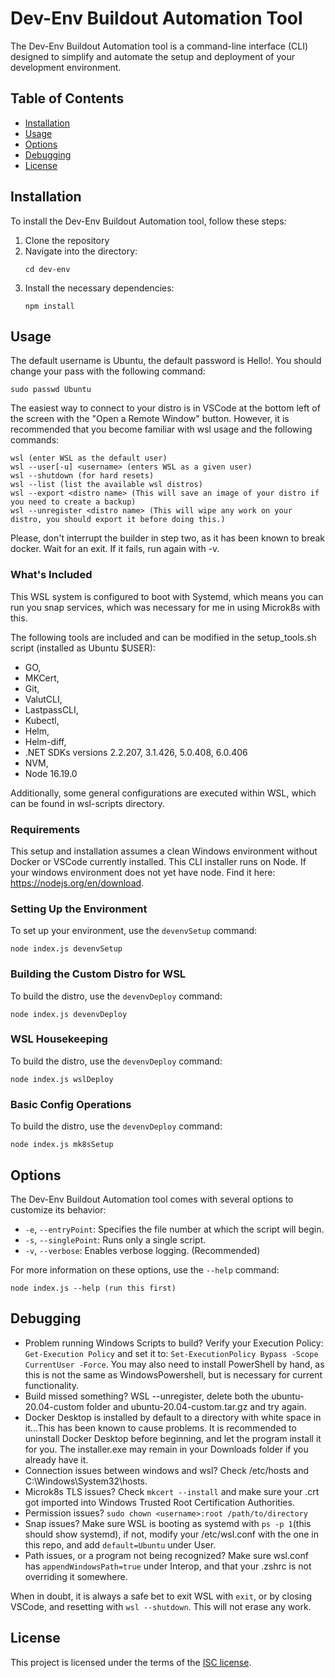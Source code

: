 #  Dev-Env Buildout Automation Tool

The  Dev-Env Buildout Automation tool is a command-line interface (CLI) designed to simplify and automate the setup and deployment of your development environment. 

## Table of Contents
- [Installation](#installation)
- [Usage](#usage)
- [Options](#options)
- [Debugging](#debugging)
- [License](#license)

## Installation

To install the Dev-Env Buildout Automation tool, follow these steps:

1. Clone the repository
2. Navigate into the directory:
    ```
    cd dev-env
    ```
3. Install the necessary dependencies:
    ```
    npm install
    ```

## Usage
The default username is Ubuntu, the default password is Hello!. You should change your pass with the following command:
```
sudo passwd Ubuntu
```
The easiest way to connect to your distro is in VSCode at the bottom left of the screen with the "Open a Remote Window" button.
However, it is recommended that you become familiar with wsl usage and the following commands:

    wsl (enter WSL as the default user)
    wsl --user[-u] <username> (enters WSL as a given user)
    wsl --shutdown (for hard resets)
    wsl --list (list the available wsl distros)
    wsl --export <distro name> (This will save an image of your distro if you need to create a backup)
    wsl --unregister <distro name> (This will wipe any work on your distro, you should export it before doing this.)

Please, don't interrupt the builder in step two, as it has been known to break docker. Wait for an exit. If it fails, run again with -v. 

### What's Included

This WSL system is configured to boot with Systemd, which means you can run you snap services, which was necessary for me in using Microk8s with this.

The following tools are included and can be modified in the setup_tools.sh script (installed as Ubuntu $USER):
- GO,
- MKCert,
- Git,
- ValutCLI,
- LastpassCLI,
- Kubectl,
- Helm,
- Helm-diff,
- .NET SDKs versions 2.2.207, 3.1.426, 5.0.408, 6.0.406
- NVM,
- Node 16.19.0

Additionally, some general configurations are executed within WSL, which can be found in wsl-scripts directory.

### Requirements

This setup and installation assumes a clean Windows environment without Docker or VSCode currently installed.
This CLI installer runs on Node. If your windows environment does not yet have node. Find it here: https://nodejs.org/en/download.

### Setting Up the Environment

To set up your environment, use the `devenvSetup` command:

    node index.js devenvSetup

### Building the Custom Distro for WSL

To build the  distro, use the `devenvDeploy` command:

    node index.js devenvDeploy

### WSL Housekeeping

To build the  distro, use the `devenvDeploy` command:

    node index.js wslDeploy

### Basic Config Operations

To build the  distro, use the `devenvDeploy` command:

    node index.js mk8sSetup
    
## Options

The Dev-Env Buildout Automation tool comes with several options to customize its behavior:

- `-e`, `--entryPoint`: Specifies the file number at which the script will begin.
- `-s`, `--singlePoint`: Runs only a single script.
- `-v`, `--verbose`: Enables verbose logging. (Recommended)

For more information on these options, use the `--help` command:

    node index.js --help (run this first)

## Debugging

- Problem running Windows Scripts to build? Verify your Execution Policy: ```Get-Execution Policy``` and set it to: ```Set-ExecutionPolicy Bypass -Scope CurrentUser -Force```. You may also need to install PowerShell by hand, as this is not the same as WindowsPowershell, but is necessary for current functionality.
- Build missed something? WSL --unregister, delete both the ubuntu-20.04-custom folder and ubuntu-20.04-custom.tar.gz and try again.
- Docker Desktop is installed by default to a directory with white space in it...This has been known to cause problems. It is recommended to uninstall Docker Desktop before beginning, and let the program install it for you. The installer.exe may remain in your Downloads folder if you already have it.
- Connection issues between windows and wsl? Check /etc/hosts and C:\\Windows\\System32\\hosts.
- Microk8s TLS issues? Check ```mkcert --install``` and make sure your .crt got imported into Windows Trusted Root Certification Authorities.
- Permission issues? ```sudo chown <username>:root /path/to/directory```
- Snap issues? Make sure WSL is booting as systemd with ```ps -p 1```(this should show systemd), if not, modify your /etc/wsl.conf with the one in this repo, and add ```default=Ubuntu``` under User.
- Path issues, or a program not being recognized? Make sure wsl.conf has ```appendWindowsPath=true``` under Interop, and that your .zshrc is not overriding it somewhere.

When in doubt, it is always a safe bet to exit WSL with ```exit```, or by closing VSCode, and resetting with ```wsl --shutdown```. This will not erase any work.

## License

This project is licensed under the terms of the [ISC license](LICENSE).


